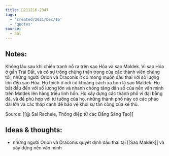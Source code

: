 ```yaml
---
title: 💬211216-2347
tags:
  - 'created/2021/Dec/16'
  - 'quotes'
source:
  - Sal
---
```


## Notes:
Không lâu sau khi chiến tranh nổ ra trên sao Hỏa và sao Maldek. Vì sao Hỏa ở gần Trái Đất, và có sự trông chừng thận trọng của các thành viên chúng tôi, những người Orion và Draconis ít có mong muốn đầu thai với số lượng lớn đến sao Hỏa. Họ thích ở nơi có khoảng cách xa hơn là sao Maldek. Họ bắt đầu đến với số lượng lớn và nhanh chóng tăng dân số của nền văn minh trên Maldek lên hàng triệu linh hồn. Họ xây dựng các thành phố vĩ đại bằng đá, và để phù hợp với tư tưởng của họ, những thành phố này có các pháo đài lớn và các tháp canh để bảo vệ khỏi sự tấn công của kẻ thù.

Source: [[@ Sal Rachele, Thông điệp từ các Đấng Sáng Tạo]]

## Ideas & thoughts:
- những người Orion và Draconis quyết định đầu thai tại [[Sao Maldek]] và xây dựng nền văn minh
